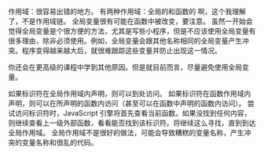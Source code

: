 作用域：很容易出错的地方。
有两种作用域：全局的和函数的
啊，这个我理解了，不是作用域链。
全局变量很有可能在函数中被改变，要注意。
虽然一开始会觉得全局变量是个很方便的方法，尤其是写些小程序，但是不应该使用全局变量有很多理由，除非必须使用。例如，全局变量会跟其他名称相同的全局变量产生冲突。程序变得越来越大后，就很难跟踪这些变量并防止出现这一情况。

你还会在更高级的课程中学到其他原因。但是就目前而言，尽量避免使用全局变量。

如果标识符在全局作用域内声明，则可以到处访问。
如果标识符在函数作用域内声明，则可以在所声明的函数内访问（甚至可以在函数中声明的函数内访问）。
尝试访问标识符时，JavaScript 引擎将首先查看当前函数。如果没找到任何内容，则继续查看上一级外部函数，看看能否找到该标识符。将继续这么寻找，直到到达全局作用域。
全局作用域不是很好的做法，可能会导致糟糕的变量名称，产生冲突的变量名称和很乱的代码。

